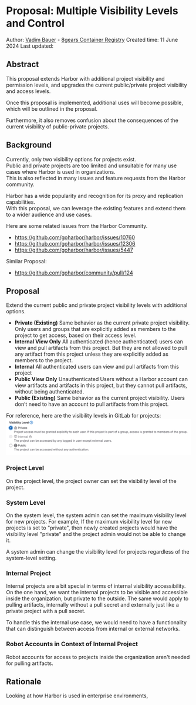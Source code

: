 # Proposal: Multiple Visibility Levels and Control

Author: [Vadim Bauer](https://github.com/Vad1mo) - [8gears Container Registry](https://container-registry.com/)
Created time: 11 June 2024
Last updated:

## Abstract

This proposal extends Harbor with additional project visibility and permission levels, and upgrades the current public/private project visibility and access levels.

Once this proposal is implemented, additional uses will become possible, which will be outlined in the proposal.

Furthermore, it also removes confusion about the consequences of the current visibility of public-private projects.

## Background

Currently, only two visibility options for projects exist.  
Public and private projects are too limited and unsuitable for many use cases where Harbor is used in organizations.  
This is also reflected in many issues and feature requests from the Harbor community.

Harbor has a wide popularity and recognition for its proxy and replication capabilities.  
With this proposal,  we can leverage the existing features  and extend them to a wider audience and use cases.

Here are some related issues from the Harbor Community.
- https://github.com/goharbor/harbor/issues/10760
- https://github.com/goharbor/harbor/issues/12306
- https://github.com/goharbor/harbor/issues/5447

Similar Proposal:
- https://github.com/goharbor/community/pull/124


## Proposal

Extend the current public and private project visibility levels with additional options.

- **Private (Existing)**
  Same behavior as the current private project visibility.
  Only users and groups
  that are explicitly added as members to the project to get access,
  based on their access level.
- **Internal View Only**
  All authenticated (hence authenticated)
  users can view and pull artifacts from this project.
  But they are not allowed to pull any artifact from this project unless they are explicitly added as members to the project.
- **Internal**
  All authenticated users can view and pull artifacts from this project
- **Public View Only**
  Unauthenticated Users without a Harbor account can view artifacts and artifacts in this project,
  but they cannot pull artifacts, without being authenticated.
- **Public (Existing)**
  Same behavior as the current project visibility. Users don’t need to have an account to pull artifacts from this project.


For reference, here are the visibility levels in GitLab for projects:
![img.png](./images/multiple-project-visibility-levels/ref_gitlab_visibility.levels.png)


### Project Level
On the project level, the project owner can set the visibility level of the project.

### System Level

On the system level, the system admin can set the maximum visibility level for new projects.
For example, If the maximum visibility level for new projects is set to "private", then newly created projects would have the visibility level "private" and the project admin would not be able to change it.

A system admin can change the visibility level for projects regardless of the system-level setting.

### Internal Project
Internal projects are a bit special in terms of internal visibility accessibility.
On the one hand,
we want the internal projects
to be visible and accessible inside the organization, but private to the outside.
The same would apply to pulling artifacts,
internally without a pull secret and externally just like a private project with a pull secret.

To handle this the internal use case, we would need
to have a functionality
that can distinguish between access from internal or external networks.


### Robot Accounts in Context of Internal Project
Robot accounts for access to projects inside the organization aren't needed for pulling artifacts.


## Rationale

Looking at how Harbor is used in enterprise environments,
